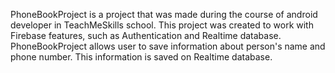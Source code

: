 PhoneBookProject is a project that was made during the course of android developer in TeachMeSkills school.
This project was created to work with Firebase features, such as Authentication and Realtime database.
PhoneBookProject allows user to save information about person's name and phone number. This information is saved on Realtime database.
